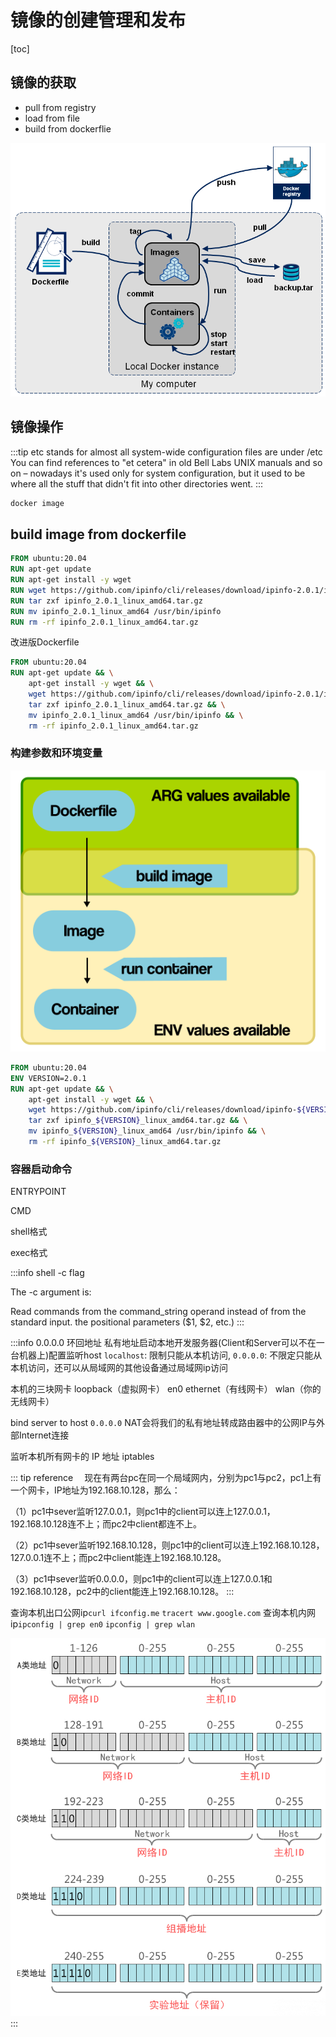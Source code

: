 # 镜像的创建管理和发布

[toc]

## 镜像的获取

- pull from registry
- load from file
- build from dockerflie

![](../img/docker-stages.png)



## 镜像操作

:::tip etc stands for 
almost all system-wide configuration files are under /etc
You can find references to "et cetera" in old Bell Labs UNIX manuals and so on – nowadays it's used only for system configuration, but it used to be where all the stuff that didn't fit into other directories went.
:::
```sh
docker image

```

## build image from dockerfile

```dockerfile
FROM ubuntu:20.04
RUN apt-get update
RUN apt-get install -y wget
RUN wget https://github.com/ipinfo/cli/releases/download/ipinfo-2.0.1/ipinfo_2.0.1_linux_amd64.tar.gz
RUN tar zxf ipinfo_2.0.1_linux_amd64.tar.gz
RUN mv ipinfo_2.0.1_linux_amd64 /usr/bin/ipinfo
RUN rm -rf ipinfo_2.0.1_linux_amd64.tar.gz
```

改进版Dockerfile
```dockerfile
FROM ubuntu:20.04
RUN apt-get update && \
    apt-get install -y wget && \
    wget https://github.com/ipinfo/cli/releases/download/ipinfo-2.0.1/ipinfo_2.0.1_linux_amd64.tar.gz && \
    tar zxf ipinfo_2.0.1_linux_amd64.tar.gz && \
    mv ipinfo_2.0.1_linux_amd64 /usr/bin/ipinfo && \
    rm -rf ipinfo_2.0.1_linux_amd64.tar.gz

```



### 构建参数和环境变量

![](../img/docker_env_vs_args.webp)

```dockerfile
FROM ubuntu:20.04
ENV VERSION=2.0.1
RUN apt-get update && \
    apt-get install -y wget && \
    wget https://github.com/ipinfo/cli/releases/download/ipinfo-${VERSION}/ipinfo_${VERSION}_linux_amd64.tar.gz && \
    tar zxf ipinfo_${VERSION}_linux_amd64.tar.gz && \
    mv ipinfo_${VERSION}_linux_amd64 /usr/bin/ipinfo && \
    rm -rf ipinfo_${VERSION}_linux_amd64.tar.gz
```


### 容器启动命令

ENTRYPOINT

CMD

shell格式

exec格式

:::info shell -c flag

The -c argument is:

Read commands from the command_string operand instead of from the standard input.  the positional parameters ($1, $2, etc.)
:::


:::info 0.0.0.0 环回地址 私有地址
​启动本地开发服务器(Client和Server可以不在一台机器上)配置监听host
`localhost`: 限制只能从本机访问,
`0.0.0.0`: 不限定只能从本机访问，还可以从局域网的其他设备通过局域网ip访问



本机的三块网卡
loopback（虚拟网卡）
en0 ethernet（有线网卡）
wlan（你的无线网卡）

bind server to host `0.0.0.0`
NAT会将我们的私有地址转成路由器中的公网IP与外部Internet连接

监听本机所有网卡的 IP 地址
iptables

::: tip reference
　现在有两台pc在同一个局域网内，分别为pc1与pc2，pc1上有一个网卡，IP地址为192.168.10.128，那么：

（1）pc1中sever监听127.0.0.1，则pc1中的client可以连上127.0.0.1，192.168.10.128连不上；而pc2中client都连不上。

（2）pc1中sever监听192.168.10.128，则pc1中的client可以连上192.168.10.128，127.0.0.1连不上；而pc2中client能连上192.168.10.128。

（3）pc1中sever监听0.0.0.0，则pc1中的client可以连上127.0.0.1和192.168.10.128，pc2中的client能连上192.168.10.128。
:::


查询本机出口公网ip`curl ifconfig.me` `tracert www.google.com`
查询本机内网ip`ipconfig | grep en0` `ipconfig | grep wlan`

![](../img/ip_break_down.jpg)
:::